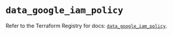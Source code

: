 # `data_google_iam_policy`

Refer to the Terraform Registry for docs: [`data_google_iam_policy`](https://registry.terraform.io/providers/hashicorp/google/6.2.0/docs/data-sources/iam_policy).

